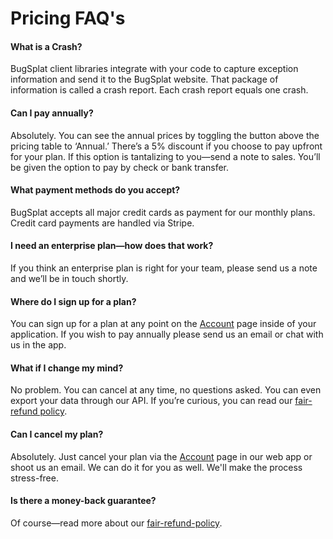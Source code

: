 # Pricing FAQ's

#### What is a Crash?

BugSplat client libraries integrate with your code to capture exception information and send it to the BugSplat website. That package of information is called a crash report. Each crash report equals one crash.

#### Can I pay annually?

Absolutely. You can see the annual prices by toggling the button above the pricing table to ‘Annual.’ There’s a 5% discount if you choose to pay upfront for your plan. If this option is tantalizing to you—send a note to sales. You’ll be given the option to pay by check or bank transfer.

#### What payment methods do you accept?

BugSplat accepts all major credit cards as payment for our monthly plans. Credit card payments are handled via Stripe.

#### I need an enterprise plan—how does that work?

If you think an enterprise plan is right for your team, please send us a note and we’ll be in touch shortly.

#### Where do I sign up for a plan?

You can sign up for a plan at any point on the [Account](https://app.bugsplat.com/v2/account) page inside of your application. If you wish to pay annually please send us an email or chat with us in the app.

#### What if I change my mind?

No problem. You can cancel at any time, no questions asked. You can even export your data through our API. If you’re curious, you can read our [fair-refund policy](../upgrades/refund-policy.md).

#### Can I cancel my plan?

Absolutely. Just cancel your plan via the [Account](https://app.bugsplat.com/v2/account) page in our web app or shoot us an email. We can do it for you as well. We'll make the process stress-free.

#### Is there a money-back guarantee?

Of course—read more about our [fair-refund-policy](../upgrades/refund-policy.md).

